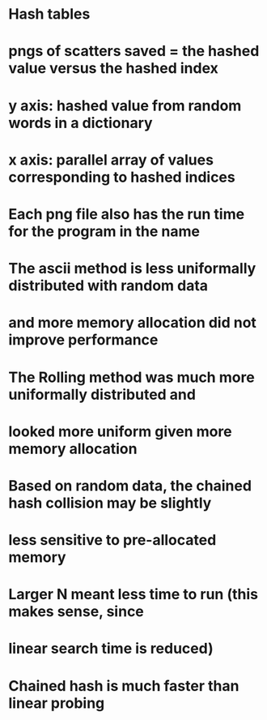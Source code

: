 # Hash tables

# pngs of scatters saved = the hashed value versus the hashed index
# y axis: hashed value from random words in a dictionary
# x axis: parallel array of values corresponding to hashed indices  
# Each png file also has the run time for the program in the name

# The ascii method is less uniformally distributed with random data 
# and more memory allocation did not improve performance

# The Rolling method was much more uniformally distributed and 
# looked more uniform given more memory allocation

# Based on random data, the chained hash collision may be slightly 
# less sensitive to pre-allocated memory

# Larger N meant less time to run (this makes sense, since
# linear search time is reduced)

# Chained hash is much faster than linear probing 